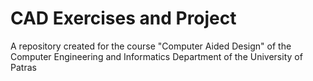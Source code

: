 # CAD Exercises and Project
 A repository created for the course "Computer Aided Design" of the Computer Engineering and Informatics Department of the University of Patras
